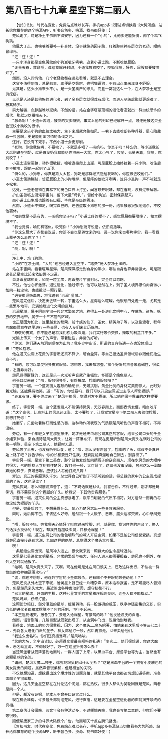 # 第八百七十九章 星空下第二丽人
        【告知书友，时代在变化，免费站点难以长存，手机app多书源站点切换看书大势所趋，站长给你推荐的这个换源APP，听书音色多、换源、找书都好使！】
       楚风走了，可是净土中依旧不得安宁，因为还有一个“小的”，比他爹还能折腾，闹了个鸡飞狗跳。
       他屁大丁点，也嚷嚷着要补一补身体，没事就往药园子跑，盯着那些神圣层次的老药，眼睛冒绿光。
       “汪！汪！汪！”
       一只小浑身都是金色斑纹的小狗崽呲牙咧嘴，追着小道士跑，不断咬他屁股。
       “无量天尊，救命啊，谁给我解开封印，小道我挨狗咬了，哎呦我擦，好疼，屁股都要被咬烂了。”
       然而，没人同情他，几个老怪物都在远处看着，就是不去理会。
       这货不值得同情，总是惹事，即便是吃奶时，也招猫逗狗，不惹出点事来浑身不舒服。
       尤其是，这头小狗来头不小，是一头圣狗产的崽儿，而且一窝就这么一个，在大梦净土是宝贝疙瘩。
       无论是人还是其他族的进化者，到了金身层次就很难有后代，而进入圣级后那就更艰难了，极其稀少。
       实力越强，血脉越难以延续，不然的话，站在金字塔最顶端的进化者造就出一群血统恐怖的后代，那就足以横推天下。
       “救命啊！”小道士奔跑，被咬的哭爹喊娘，事实上他的封印已经解开一点，可还是被这只金色斑纹小狗咬的很惨。
       主要是这头小狗的血统太强大，生下来后就奔跑如风，一嘴下去能咬断各种兵器，眉心隐藏着一只竖眼，更是能射出可怕的杀伐之光。
       还好，它没有下死手，不然小道士会更悲剧。
       “死狗，你给我住嘴，不要咬了，不就是多喝了一碗奶吗，你至于吗？特么的，等小道我长大后别说圣狗奶，就是真龙奶我都能给你挤来一大盆，你太小气了，哎呦，无量天尊，我擦，你别咬了！”
       小道士连窜带蹦，动作很敏捷，嗖嗖直接爬上山崖，可是屁股上始终挂着一只小狗，咬住后死不撒嘴，跟他一起到了山顶。
       “特么的，小狗崽，你真是欺人太甚，狗奶是那群老货送给我喝的，你应该去咬他们。”
       小道士使劲蹦跶，想把屁股上的小狗甩掉，但是疼的他呲牙咧嘴，这只小圣狗一声不吭就是不松嘴。
       远处，一些老怪物在青松下的褐色巨石上打坐，闻言睁开眼睛，都在看戏，没有过来解救。
       护山圣兽临去混沌宇宙前，留下大量“母乳”，留给小狗崽，密封保存起来。
       而小道士出生后也跟着有口福，毕竟是圣级的恩泽。
       然而，小道士不知足，喝完自己的，还去盗取小狗崽的那一份，结果被恶狠狠地追杀，不咬他罢休。
       “咱前世是不是有仇，一碗奶你至于吗？”小道士疼的受不了，感觉屁股都要烂掉了，根本摆脱不了。
       “我也觉得，咱们有宿仇，咬死你！”小狗崽呲牙说话，依旧没撒嘴。
       “你这么屁大丁点都会说话，你该不会也是转世来的吧，说一说你来自哪片宇宙，看一看我上辈子怎么着你了？！”
       “汪！汪！汪！”
       “啊，啊，啊！”
       ……
       净土中，鸡飞狗跳。
       “小的”在净土闹，“大的”也已经进入星空中，“路费”是大梦净土出的。
       站在宇宙间，看着璀璨星海，楚风深深感觉到自身的渺小，哪怕自身也算非常强大，可是跟这苍茫星空比起来依旧微不足道。
       自身跟星球相比，如同一粒尘埃，再跟整片宇宙对比，完全可以忽略。
       不过，他也心怀激荡，通过进化，通过修行，他可以超然在上，到了圣人境界哪怕肉身微小如同一粒尘埃，也能撬动一颗行星。
       “通天虫洞吸血鬼，将我送到‘沧澜’星域。”
       楚风送完信后，决定出去转一转，宇宙这么大，星海这么璀璨，他很想四处走一走，尤其是一些繁华地带，充满灿烂进化文明的区域。
       沧澜星域，属于阴间宇宙一片非常繁荣之地，称得上一处进化文明中心，在佛族、道族、妖族的交界地带，属于一个三不管的区域。
       也正是因为如此，这里越发的繁荣，前十族的仙子、圣女、精英弟子等，以及偷渡者、积年老魔都愿意在这里进行一些交易，也有人专们来此历练等。
       “尊敬的贵宾，你不能总是将我们称为吸血鬼，我们实行等价交换，赚取的利益并不多。”
       光脑上传来一个女子的声音，带着磁性，非常的好听。
       “你说，你们通天坑洞到现在为止坑了我多少宇宙币，所谓的贵宾待遇一点也没体现出来！”楚风抱怨。
       他在通天虫洞上花费的宇宙币还真不算少，暗自盘算，等自己抵达圣师领域后非跟他们抢生意不可。
       “有的，您可以享受很多贵宾服务。您稍等，我来帮您查。”那个好听的声音带着磁性，很柔和，态度非常好。
       楚风觉得酥酥的，这还是头一次光听声音就产生错觉，怀疑是个绝色丽人。
       他张口就来道：“哦，服务很多啊，有帮按摩、捏脚的服务吗？”
       宇宙另一端，一个蓝发丽人容颜的确绝世，无可挑剔，黄金比例的身材完美而惊人，此时对着光脑，还能保持微笑，道：“有的，你想要吗，我们可以开启虫洞送过去专人帮您捏脚。”
       “还真有呀，要不你过来？”楚风不相信，觉得对方不靠谱，所以他也很不靠谱的这样提要求。
       终于，宇宙另一端，这个蓝发丽人不能保持微笑，无双容颜上，面部表情发僵，暗自咬牙道：“这个家伙，比资料上的信息还无耻，太不要脸了，让我堂堂星空下第二丽人去给你捏脚，我想打死你！”
       她磨牙，贝齿咬着鲜红而性感的唇，这种动作所表现的气质跟楚风听到的声音不相符，不再温婉。
       旁边，有一个年轻女子在那里擦汗，她才是通天虫洞公司真正的客服，结果公司巨头的千金小姐来体验，亲自接待楚风大魔头，让她一阵瀑布汗，而现在更是听到楚风大魔头在调戏公司的第一明珠，星空下第二丽人，她顿时无语。
       楚风等了半天，也没有听到回复，道：“喂，怎么没有声音了，捏脚的丫头，你该不会真开始上路了吧？我告诉你，你的长相要是吓住我，赶紧提前麻溜地自己回去，别露面了。”
       宇宙另一端，星空下第二美女，那个蓝色发丝如同绸缎子的窈窕丽人，现在水灵灵的大眼睁的很大，气的想找人立刻抓住楚风，殴打他一顿，太可耻了，这家伙没羞没臊，居然这么一副嫌弃她的样子，真可恶啊，应该找人将他打成八瓣！
       旁边，真正的客服满头汗水，总觉得自己听到了不该听到的话，将总裁的家中的公主说成捏脚的丫头，这也没谁了！
       楚风狐疑，怎么彻底没声音了，道：“不说话就是默认，我警告你，不许过来，刚才都是玩笑话，我不需要你这个捏脚的丫头。给我说一下其他贵宾服务。”
       宇宙另一端，通天虫洞的公主真想暴走了，跟平日明艳的气质不相符，对方居然一而再的将她定位为捏脚的丫头。
       但是，她最后忍了，不想暴露什么，耐心为楚风念出一些贵宾级服务。
       同时，她后悔不已，不该这么好奇，居然跟一个人贩子、恶霸、魔头这样交流，心中憋闷无比。
       “唔，服务不错，等我哪天心情好了叫你过来捏脚，对，就是你，我记住你的声音了，换人的话我会投诉的！现在，帮我开启超级虫洞，目标沧澜星！”
       宇宙另一端，通天虫洞公司的绝色明珠气的喊人开启虫洞，如果不是怕公司信誉受损，真想将楚风直接传送到大渊、九幽这样的绝地，总觉得这个魔头太可恨。
       嗖！
       一条超级虫洞出现，楚风冲入进去，很快就来到一颗巨大的生命星球近前。
       这里是七星进化文明星系，非常的繁盛与强大，任何人进入都需要报备，楚风也不例外，在外太空时就通报了。
       “哇啊，楚风大魔头来了，天啊，现在他可是处在风口浪尖上，还敢这样出行，不怕被一群愤怒的女神拥趸围攻吗？”
       “切，你也不想想，他连外宇宙的小圣都敢杀，还有哪个不开眼的敢去动他！？”
       楚风还没从外太空下来呢，沧澜星上就已经一片嘈杂声，原本这种报备，是不可能尽人皆知的，但是楚风来头太大，最近闹出各种轰动新闻，想守秘都不行。
       “宏大的星球，旺盛的生机，这种七星文明的古星秩序规则交织，连圣人都不能撬动。”
       楚风讶异，仔细打量。
       这颗部分暗红、部分湛蓝的星球，缓缓转动，有一股磅礴的威压，秩序神链密集的交织，实力低的进化者都根本摆脱不了它的压制，飞行不起来。
       “本王巡视诸天，报备完了，要进入沧澜星，有接驾的吗？”他没脸没皮的自语。
       然而，话音刚落，几艘巨型战舰就出现了，从虫洞中飞出，说接他到地表。
       看得出，地面上的势力很重视，因为，这个魔头……臭名昭著，怕他来到这里后不管三七二十一，先将各大进化门派的圣子、神女都给打一顿，然后再抓走，回来卖给他们。
       “我这么出名吗，你们还真接驾啊。”楚风咕哝。
       “您的大名，全宇宙皆知，必须得享受最高规格的礼遇！”事实上，他们很想说，你这大魔头，恶名动星海，不伺候好了，万一在这里折腾怎么办？
       当楚风坐着战舰降落到地面时，一群人围了上来，以黑血平台、原兽平台等为主，当然也有这颗星球的名流。
       “请问，楚风大魔……神王，你究竟跟吴轮回什么关系？”这是黑血平台的一个拥有小麦肤色的美女提出的问题，虽然声音很柔和，但是相当的尖锐。
       不仅她想知道，想挖掘出这个爆炸性的谜题真相，就是其他平台也都迫切想知道答案，准备面向全宇宙直播。
       因为，这几天全星空都在在讨论这个问题，都在热议，很多人都认为吴轮回就是楚风，两者是同一个人。
       但是，却没有证据，他本人不曾开口证实过什么。
       现在机会难得，许多镜头都对准楚风，进行直播，这是要在全星空进化者的面前揭开最终的真相。
       第二章估计会很晚，阅文年会各种活动多，不过哪怕再晚，我也会写第二章的，但你们不要等很晚。
       顺便帮唐家三少的斗罗大陆做个广告，动画明天十点在腾讯播出。
       【告知书友，时代在变化，免费站点难以长存，手机app多书源站点切换看书大势所趋，站长给你推荐的这个换源APP，听书音色多、换源、找书都好使！】
